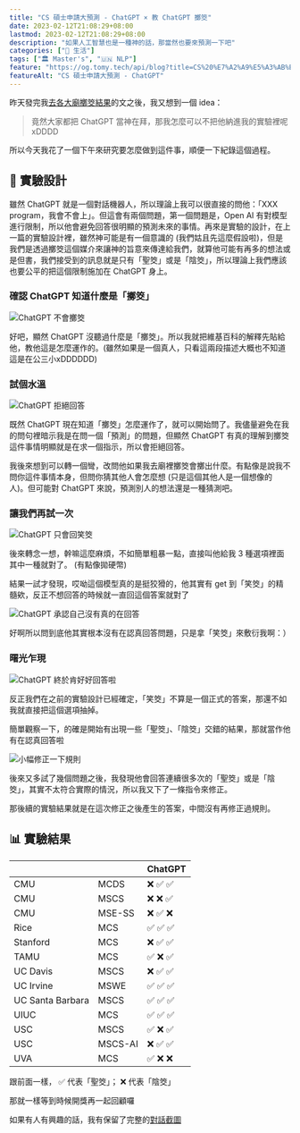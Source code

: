 ```yaml
---
title: "CS 碩士申請大預測 - ChatGPT × 教 ChatGPT 擲筊"
date: 2023-02-12T21:08:29+08:00
lastmod: 2023-02-12T21:08:29+08:00
description: "如果人工智慧也是一種神的話，那當然也要來預測一下吧"
categories: ["🍫 生活"]
tags: ["🏛 Master's", "🇺🇳 NLP"]
feature: "https://og.tomy.tech/api/blog?title=CS%20%E7%A2%A9%E5%A3%AB%E7%94%B3%E8%AB%8B%E5%A4%A7%E9%A0%90%E6%B8%AC%EF%BC%9AChatGPT"
featureAlt: "CS 碩士申請大預測 - ChatGPT"
---
```


昨天發完我[去各大廟擲筊結果](../mscs-prediction)的文之後，我又想到一個 idea：

> 竟然大家都把 ChatGPT 當神在拜，那我怎麼可以不把他納進我的實驗裡呢 xDDDD

所以今天我花了一個下午來研究要怎麼做到這件事，順便一下紀錄這個過程。

## 🔬 實驗設計

雖然 ChatGPT 就是一個對話機器人，所以理論上我可以很直接的問他：「XXX program，我會不會上」。但這會有兩個問題，第一個問題是，Open AI 有對模型進行限制，所以他會避免回答很明顯的預測未來的事情。再來是實驗的設計，在上一篇的實驗設計裡，雖然神可能是有一個意識的 (我們姑且先這麼假設啦)，但是我們是透過擲筊這個媒介來讓神的旨意來傳達給我們，就算他可能有再多的想法或是但書，我們接受到的訊息就是只有「聖筊」或是「陰筊」，所以理論上我們應該也要公平的把這個限制施加在 ChatGPT 身上。

### 確認 ChatGPT 知道什麼是「擲筊」

![ChatGPT 不會擲筊](poe-divination-101.png)

好吧，顯然 ChatGPT 沒聽過什麼是「擲筊」。所以我就把維基百科的解釋先貼給他，教他這是怎麼運作的。(雖然如果是一個真人，只看這兩段描述大概也不知道這是在公三小xDDDDDD)

### 試個水溫

![ChatGPT 拒絕回答](ask-to-poe.png)

既然 ChatGPT 現在知道「擲筊」怎麼運作了，就可以開始問了。我儘量避免在我的問句裡暗示我是在問一個「預測」的問題，但顯然 ChatGPT 有真的理解到擲筊這件事情明顯就是在求一個指示，所以會拒絕回答。

我後來想到可以轉一個彎，改問他如果我去廟裡擲筊會擲出什麼。有點像是說我不問你這件事情本身，但問你猜其他人會怎麼想 (只是這個其他人是一個想像的人)。但可能對 ChatGPT 來說，預測別人的想法還是一種猜測吧。

### 讓我們再試一次

![ChatGPT 只會回笑筊](just-smiling.png)

後來轉念一想，幹嘛這麼麻煩，不如簡單粗暴一點，直接叫他給我 3 種選項裡面其中一種就對了。 (有點像拋硬幣)

結果一試才發現，哎呦這個模型真的是挺狡猾的，他其實有 get 到「笑筊」的精髓欸，反正不想回答的時候就一直回這個答案就對了

![ChatGPT 承認自己沒有真的在回答](hint-for-other-options.png)

好啊所以問到底他其實根本沒有在認真回答問題，只是拿「笑筊」來敷衍我啊：）

### 曙光乍現

![ChatGPT 終於肯好好回答啦](voila.png)

反正我們在之前的實驗設計已經確定，「笑筊」不算是一個正式的答案，那還不如我就直接把這個選項抽掉。

簡單觀察一下，的確是開始有出現一些「聖筊」、「陰筊」交錯的結果，那就當作他有在認真回答啦

![小幅修正一下規則](minor-rule.png)

後來又多試了幾個問題之後，我發現他會回答連續很多次的「聖筊」或是「陰筊」，其實不太符合實際的情況，所以我又下了一條指令來修正。

那後續的實驗結果就是在這次修正之後產生的答案，中間沒有再修正過規則。

## 📊 實驗結果

|                  |         | ChatGPT  |
| ---------------- | ------- | -------- |
| CMU              | MCDS    | ❌ ✅ ✅ |
| CMU              | MSCS    | ❌ ❌ ✅ |
| CMU              | MSE-SS  | ❌ ✅ ❌ |
| Rice             | MCS     | ✅ ✅ ✅ |
| Stanford         | MCS     | ❌ ✅ ✅ |
| TAMU             | MCS     | ✅ ❌ ✅ |
| UC Davis         | MSCS    | ❌ ✅ ✅ |
| UC Irvine        | MSWE    | ✅ ✅ ✅ |
| UC Santa Barbara | MSCS    | ✅ ✅ ✅ |
| UIUC             | MCS     | ✅ ✅ ✅ |
| USC              | MSCS    | ✅ ❌ ✅ |
| USC              | MSCS-AI | ❌ ✅ ✅ |
| UVA              | MCS     | ✅ ❌ ❌ |

<figcaption>跟前面一樣， ✅ 代表「聖筊」； ❌ 代表「陰筊」</figcaption>

那就一樣等到時候開獎再一起回顧囉

如果有人有興趣的話，我有保留了完整的[對話截圖](chat-history.png)
